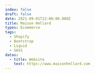 ```yaml
---
index: false
draft: false
date: 2021-09-01T22:00:00.000Z
title: Maison Hellard
types: Ecommerce
tags:
  - Shopify
  - Bootstrap
  - Liquid
  - SASS
datas:
  - title: Website
    text: https://www.maisonhellard.com
---
```

